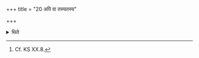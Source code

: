 +++
title = "20 अपि वा तस्यतस्य"

+++

<details><summary>थिते</summary>

20. Or having kept it on the place of each (head) he stands near it praising it with its respective Utsarga-formula.[^1]  

[^1]: Cf. KS XX.8.  
</details>
